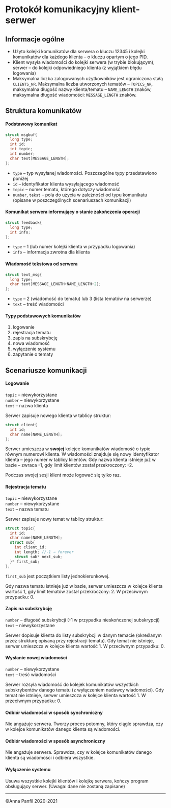# Protokół komunikacyjny klient-serwer

[//]: [TOC]

## Informacje ogólne
- Użyto kolejki komunikatów dla serwera o kluczu 12345 i kolejki komunikatów dla każdego klienta – o kluczu opartym o jego PID.
- Klient wysyła wiadomości do kolejki serwera (w trybie blokującym), serwer – do kolejki odpowiedniego klienta (z wyjątkiem błędu logowania)
- Maksymalna liczba zalogowanych użytkowników jest ograniczona stałą `CLIENTS_NR`. Maksymalna liczba utworzonych tematów – `TOPICS_NR`, maksymalna długość nazwy klienta/tematu – `NAME_LENGTH` znaków, maksymalna długość wiadomości: `MESSAGE_LENGTH` znaków.

## Struktura komunikatów
#### Podstawowy komunikat

```c
struct msgbuf{
  long type;
  int id;
  int topic;
  int number;
  char text[MESSAGE_LENGTH];
};
```

- `type` – typ wysyłanej wiadomości. Poszczególne typy przedstawiono poniżej
- `id` – identyfikator klienta wysyłającego wiadomość
- `topic` – numer tematu, którego dotyczy wiadomość
- `number`, `tekst` – pola do użycia w zależności od typu komunikatu (opisane w poszczególnych scenariuszach komunikacji)

#### Komunikat serwera informujący o stanie zakończenia operacji

```c
struct feedback{
  long type;
  int info;
};
```

- `type` – 1 (lub numer kolejki klienta w przypadku logowania)
- `info` – informacja zwrotna dla klienta

#### Wiadomość tekstowa od serwera
```c
struct text_msg{
  long type;
  char text[MESSAGE_LENGTH+NAME_LENGTH+2];
};
```

- `type` – 2 (wiadomość do tematu) lub 3 (lista tematów na serwerze)
- `text` – treść wiadomości

#### Typy podstawowych komunikatów
1. logowanie
1. rejestracja tematu
1. zapis na subskrybcję
1. nowa wiadomość
1. wyłączenie systemu
1. zapytanie o tematy

## Scenariusze komunikacji
#### Logowanie
  `topic` – niewykorzystane<br>
  `number` – niewykorzystane<br>
  `text` – nazwa klienta

  Serwer zapisuje nowego klienta w tablicy struktur:

  ```c
  struct client{
    int id;
    char name[NAME_LENGTH];
  };
  ```
  Serwer umieszcza w **swojej** kolejce komunikatów wiadomość o typie równym numerowi klienta. W wiadomości znajduje się nowy identyfikator klienta – jego numer w tablicy klientów. Gdy nazwa klienta istnieje już w bazie – zwraca -1, gdy limit klientów został przekroczony: -2.

  Podczas swojej sesji klient może logować się tylko raz.

#### Rejestracja tematu
  `topic` – niewykorzystane<br>
  `number` – niewykorzystane<br>
  `text` – nazwa tematu

  Serwer zapisuje nowy temat w tablicy struktur:

  ```c
  struct topic{
    int id;
    char name[NAME_LENGTH];
    struct sub{
      int client_id;
      int length; //-1 → forever
      struct sub* next_sub;
    }* first_sub;
  };
  ```

  `first_sub` jest początkiem listy jednokierunkowej.

  Gdy nazwa tematu istnieje już w bazie, serwer umieszcza w  kolejce klienta wartość 1, gdy limit tematów został przekroczony: 2. W przeciwnym przypadku: 0.

#### Zapis na subskrybcję
  `number` – długość subskrybcji (-1 w przypadku nieskończonej subskrypcji)<br>
  `text` – niewykorzystane

  Serwer dopisuje klienta do listy subskrybcji w danym temacie (określanym przez strukturę opisaną przy rejestracji tematu).
  Gdy temat nie istnieje, serwer umieszcza w  kolejce klienta wartość 1. W przeciwnym przypadku: 0.

#### Wysłanie nowej wiadomości
  `number` – niewykorzystane<br>
  `text` – treść wiadomości

  Serwer rozsyła wiadomość do kolejek komunikatów wszystkich subskrybentów danego tematu (z wyłączeniem nadawcy wiadomości).
  Gdy temat nie istnieje, serwer umieszcza w  kolejce klienta wartość 1. W przeciwnym przypadku: 0.

#### Odbiór wiadomości w sposób synchroniczny
  Nie angażuje serwera. Tworzy proces potomny, który ciągle sprawdza, czy w kolejce komunikatów danego klienta są wiadomości.

#### Odbiór wiadomości w sposób asynchroniczny
  Nie angażuje serwera. Sprawdza, czy w kolejce komunikatów danego klienta są wiadomości i odbiera wszystkie.

#### Wyłączenie systemu
  Usuwa wszystkie kolejki klientów i kolejkę serwera, kończy program obsługujący serwer. (Uwaga: dane nie zostaną zapisane)

---
©Anna Panfil 2020-2021
